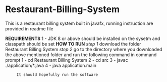 # Restaurant-Billing-System
This is a restaurant billing system built in javafx, running instruction are provided in readme file

**REQUIREMENTS**
1 - JDK 8 or above should be installed on the sysetm and classpath should be set
**HOW TO RUN**
*step 1* download the folder Restaurant Billing System
*step 2* go to the directory where you downloaded the above mentioned folder and run the following command in command prompt
         1 - cd Restaurant Billing System
         2 - cd src
         3 - javac ./application/*.java
         4 - java application.main 
         
         It should hopefully run the software 
